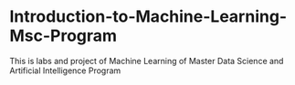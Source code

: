 # Introduction-to-Machine-Learning-Msc-Program
This is labs and project of Machine Learning of Master Data Science and Artificial Intelligence Program
